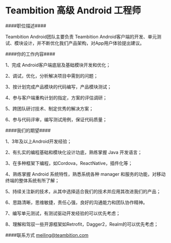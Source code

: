 Teambition 高级 Android 工程师
====

####职位描述####

Teambition Android团队主要负责 Teambition Android客户端的开发、单元测试、模块设计，并不断优化我们产品架构，对App用户体验提出建议。

####你的工作内容####

1、完成 Android客户端底层及基础模块开发和优化；

2、调试，优化，分析解决项目中需到的问题；

3、按计划完成产品模块的代码编写，产品模块测试；

4、参与客户端重构计划的指定，方案的评估调研；

5、跨团队研讨技术、制定优秀的解决方案；

6、参与代码评审，编写测试用例，保证代码质量；

####我们的期望####

1、3年及以上Android开发经验；

2、有扎实的编程基础和模块化设计功底，熟练掌握 Java 开发语言；

3、在多种框架下编程，如Cordova，ReactNative，插件化等；

4、熟练掌握 Android 系统特性，熟悉系统各种 manager 和服务的功能，对移动终端的整体系统有所了解；

5、持续关注新的技术，从其中选择适合我们的技术并应用其改进我们的产品；

6、思路清晰，思维敏捷，责任心强，良好的沟通能力和团队协作精神。

7、编写单元测试，有测试驱动开发经验的可以优先考虑；

8、理解和驾驭一些开源框架如Retrofit，Dagger2，Realm的可以优先考虑；

####联系方式
[meiling@teambition.com](mailto:meiling@teambition.com)

